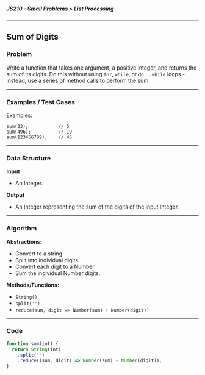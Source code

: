 ##### JS210 - Small Problems > List Processing

---

## Sum of Digits

### Problem

Write a function that takes one argument, a positive integer, and returns the sum of its digits. Do this without using `for`, `while`, or `do...while` loops - instead, use a series of method calls to perform the sum.  

---

### Examples / Test Cases

Examples:

```
sum(23);           // 5
sum(496);          // 19
sum(123456789);    // 45
```

---

### Data Structure

**Input**

* An Integer.

**Output**

* An Integer representing the sum of the digits of the input Integer.

---

### Algorithm

**Abstractions:**

* Convert to a string.
* Split into individual digits.
* Convert each digit to a Number.
* Sum the individual Number digits.

**Methods/Functions:**

* `String()`
* `split('')`
* `reduce(sum, digit => Number(sum) + Number(digit))`

---

### Code

```javascript
function sum(int) {
  return String(int)
    .split('')
    .reduce((sum, digit) => Number(sum) + Number(digit));
}
```

